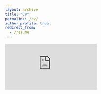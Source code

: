 ```yaml
---
layout: archive
title: "CV"
permalink: /cv/
author_profile: true
redirect_from:
  - /resume
---
```


<embed src="https://boliu97.github.io/files/Bo_2025_10_08_CV.pdf" type="application/pdf" />
